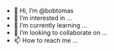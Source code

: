- 👋 Hi, I’m @bobtomas
- 👀 I’m interested in ...
- 🌱 I’m currently learning ...
- 💞️ I’m looking to collaborate on ...
- 📫 How to reach me ...

<!---
bobtomas/bobtomas is a ✨ special ✨ repository because its `README.md` (this file) appears on your GitHub profile.
You can click the Preview link to take a look at your changes.
--->
